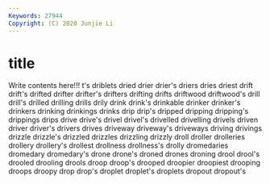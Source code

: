 ```yaml
---
Keywords: 27944
Copyright: (C) 2020 Junjie Li
---
```


# title

Write contents here!!!
t's 
driblets 
dried 
drier
drier's 
driers 
dries 
driest 
drift 
drift's 
drifted 
drifter 
drifter's 
drifters
drifting 
drifts 
driftwood 
driftwood's 
drill 
drill's 
drilled 
drilling 
drills 
drily
drink 
drink's 
drinkable 
drinker 
drinker's 
drinkers 
drinking 
drinkings 
drinks 
drip
drip's 
dripped 
dripping 
dripping's 
drippings 
drips 
drive 
drive's 
drivel 
drivel's
drivelled 
drivelling 
drivels 
driven 
driver 
driver's 
drivers 
drives 
driveway 
driveway's
driveways 
driving 
drivings 
drizzle 
drizzle's 
drizzled 
drizzles 
drizzling 
drizzly 
droll
droller 
drolleries 
drollery 
drollery's 
drollest 
drollness 
drollness's 
drolly 
dromedaries 
dromedary
dromedary's 
drone 
drone's 
droned 
drones 
droning 
drool 
drool's 
drooled 
drooling
drools 
droop 
droop's 
drooped 
droopier 
droopiest 
drooping 
droops 
droopy 
drop
drop's 
droplet 
droplet's 
droplets 
dropout 
dropout's 

